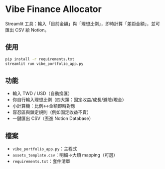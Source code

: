
# Vibe Finance Allocator
Streamlit 工具：輸入「目前金額」與「理想比例」，即時計算「差距金額」，並可匯出 CSV 給 Notion。

## 使用
```bash
pip install -r requirements.txt
streamlit run vibe_portfolio_app.py
```

## 功能
- 輸入 TWD / USD（自動換匯）
- 你自行輸入理想比例（四大類：固定收益/成長/避險/現金）
- 小計算機：比例↔金額即時對應
- 容忍區與鎖定規則（例如固定收益不賣）
- 一鍵匯出 CSV（丟進 Notion Database）

## 檔案
- `vibe_portfolio_app.py`：主程式
- `assets_template.csv`：明細→大類 mapping（可選）
- `requirements.txt`：套件清單
